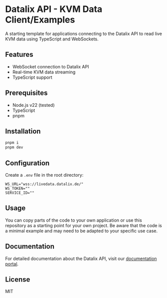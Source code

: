 # Datalix API - KVM Data Client/Examples

A starting template for applications connecting to the Datalix API to read live KVM data using TypeScript and WebSockets.

## Features

- WebSocket connection to Datalix API
- Real-time KVM data streaming
- TypeScript support

## Prerequisites

- Node.js v22 (tested)
- TypeScript
- pnpm

## Installation

```bash
pnpm i
pnpm dev
```

## Configuration

Create a `.env` file in the root directory:

```env
WS_URL="wss://livedata.datalix.de/"
WS_TOKEN=""
SERVICE_ID=""
```

## Usage

You can copy parts of the code to your own application or use this repository as a starting point for your own project.
Be aware that the code is a minimal example and may need to be adapted to your specific use case.


## Documentation

For detailed documentation about the Datalix API, visit our [documentation portal](https://docs.datalix.com).

## License

MIT
